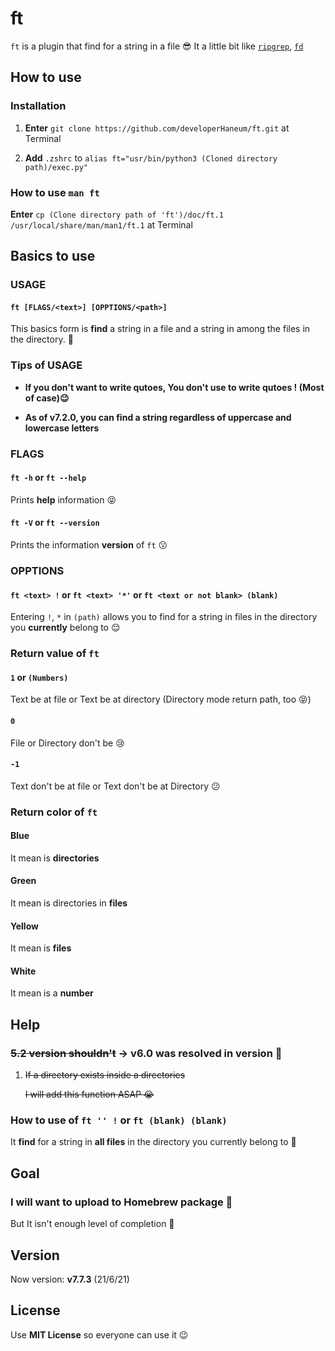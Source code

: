# ft

`ft` is a plugin that find for a string in a file 😎 It a little bit like [`ripgrep`](https://github.com/BurntSushi/ripgrep), [`fd`](https://github.com/sharkdp/fd)
## How to use

### Installation

1. **Enter** `git clone https://github.com/developerHaneum/ft.git` at Terminal

2. **Add** `.zshrc` to `alias ft="usr/bin/python3 (Cloned directory path)/exec.py"`

### How to use `man ft`

**Enter** `cp (Clone directory path of 'ft')/doc/ft.1 /usr/local/share/man/man1/ft.1` at Terminal

## Basics to use

### USAGE

#### `ft [FLAGS/<text>] [OPPTIONS/<path>]`

This basics form is **find** a string in a file and a string in among the files in the directory. 🤩

### Tips of USAGE

- **If you don't want to write qutoes, You don't use to write  qutoes ! (Most of case)😉**

- **As of v7.2.0, you can find a string regardless of uppercase and lowercase letters**

### FLAGS

#### `ft -h` or `ft --help`

Prints **help** information 😝

#### `ft -V` or `ft --version`

Prints the information **version** of `ft` 😗

### OPPTIONS

#### `ft <text> !` or `ft <text> '*'` or `ft <text or not blank> (blank)`

Entering `!`, `*` in `(path)` allows you to find for a string in files in the directory you **currently** belong to 😌

### Return value of `ft`

#### `1` or `(Numbers)`

Text be at file or Text be at directory (Directory mode return path, too 😝)

#### `0`

File or Directory don't be 😢

#### `-1`

Text don't be at file or Text don't be at Directory 😕

### Return color of `ft`

#### Blue

It mean is **directories**

#### Green

It mean is directories in **files**

#### Yellow

It mean is **files**

#### White

It mean is a **number**

## Help

### ~~5.2 version shouldn't~~ -> **v6.0 was resolved in version** 🤩

1. ~~If a directory exists inside a directories~~

    ~~I will add this function ASAP 😭~~

### How to use of `ft '' !` or `ft (blank) (blank)`

It **find** for a string in **all files** in the directory you currently belong to 🥳

## Goal

### I will want to upload to Homebrew package 👻

But It isn't enough level of completion 🥲

## Version

Now version: **v7.7.3** (21/6/21)

## License

Use **MIT License** so everyone can use it 😉
